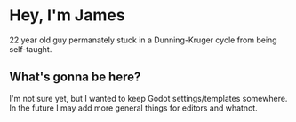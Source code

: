 # Hey, I'm James
22 year old guy permanately stuck in a Dunning-Kruger cycle from being self-taught.

## What's gonna be here?
I'm not sure yet, but I wanted to keep Godot settings/templates somewhere. In the future I may add more general things for editors and whatnot.
